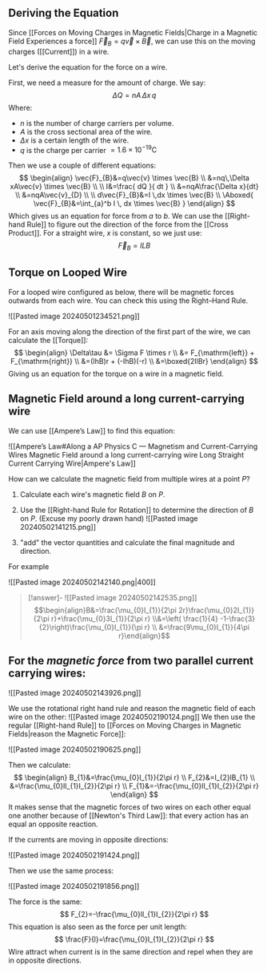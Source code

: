 ## Deriving the Equation

Since [[Forces on Moving Charges in Magnetic Fields|Charge in a Magnetic Field Experiences a force]] $\vec{F}_{B}=q\vec{v}\times \vec{B}$, we can use this on the moving charges ([[Current]]) in a wire.

Let's derive the equation for the force on a wire.

First, we need a measure for the amount of charge. We say:
$$
\Delta Q=nA\,\Delta x\,q
$$
Where:
- $n$ is the number of charge carriers per volume.
- $A$ is the cross sectional area of the wire.
- $\Delta x$ is a certain length of the wire.
- $q$ is the charge per carrier $=1.6 \times 10^{-19} \mathrm{C}$

Then we use a couple of different equations:
$$
\begin{align}
\vec{F}_{B}&=q\vec{v} \times \vec{B} \\
&=nq\,\Delta xA\vec{v} \times \vec{B} \\
 \\
I&=\frac{ dQ }{ dt }  \\
&=nqA\frac{\Delta x}{dt} \\
&=nqA\vec{v}_{D} \\
 \\
d\vec{F}_{B}&=I \,dx \times \vec{B} \\
\Aboxed{ \vec{F}_{B}&=\int_{a}^b I  \, dx \times \vec{B} }
\end{align}
$$
Which gives us an equation for force from $a$ to $b$. We can use the [[Right-hand Rule]] to figure out the direction of the force from the [[Cross Product]]. For a straight wire, $x$ is constant, so we just use:
$$
\vec{F}_{B}=ILB
$$
## Torque on Looped Wire

For a looped wire configured as below, there will be magnetic forces outwards from each wire. You can check this using the Right–Hand Rule.

![[Pasted image 20240501234521.png]]

For an axis moving along the direction of the first part of the wire, we can calculate the [[Torque]]:
$$
\begin{align}
\Delta\tau &= \Sigma F \times r \\
&= F_{\mathrm{left}} + F_{\mathrm{right}} \\
&=(IhB)r + (-IhB)(-r) \\
&=\boxed{2IlBr}
\end{align}
$$
Giving us an equation for the torque on a wire in a magnetic field.

## Magnetic Field around a long current-carrying wire

We can use [[Ampere’s Law]] to find this equation:

![[Ampere’s Law#Along a AP Physics C — Magnetism and Current-Carrying Wires Magnetic Field around a long current-carrying wire Long Straight Current Carrying Wire|Ampere's Law]]

How can we calculate the magnetic field from multiple wires at a point $P$?
1. Calculate each wire's magnetic field $B$ on $P$.
2. Use the [[Right-hand Rule for Rotation]] to determine the direction of $B$ on $P$. (Excuse my poorly drawn hand)
![[Pasted image 20240502141215.png]]

3. "add" the vector quantities and calculate the final magnitude and direction.

For example

![[Pasted image 20240502142140.png|400]]

>[!answer]-
>![[Pasted image 20240502142535.png]]
>$$\begin{align}B&=\frac{\mu_{0}I_{1}}{2\pi 2r}\frac{\mu_{0}2I_{1}}{2\pi r}+\frac{\mu_{0}3I_{1}}{2\pi r} \\&=\left( \frac{1}{4} -1-\frac{3}{2}\right)\frac{\mu_{0}I_{1}}{\pi r} \\ &=\frac{9\mu_{0}I_{1}}{4\pi r}\end{align}$$

## For the *magnetic force* from two parallel current carrying wires:

![[Pasted image 20240502143926.png]]

We use the rotational right hand rule and reason the magnetic field of each wire on the other:
![[Pasted image 20240502190124.png]]
We then use the regular [[Right-hand Rule]] to [[Forces on Moving Charges in Magnetic Fields|reason the Magnetic Force]]:

![[Pasted image 20240502190625.png]]

Then we calculate:
$$
\begin{align}
B_{1}&=\frac{\mu_{0}I_{1}}{2\pi r} \\
F_{2}&=I_{2}lB_{1} \\
&=\frac{\mu_{0}lI_{1}I_{2}}{2\pi r} \\
F_{1}&=-\frac{\mu_{0}lI_{1}I_{2}}{2\pi r}
\end{align}
$$
It makes sense that the magnetic forces of two wires on each other equal one another because of [[Newton's Third Law]]: that every action has an equal an opposite reaction.

If the currents are moving in opposite directions:

![[Pasted image 20240502191424.png]]

Then we use the same process:

![[Pasted image 20240502191856.png]]

The force is the same:
$$
F_{2}=-\frac{\mu_{0}lI_{1}I_{2}}{2\pi r}
$$
This equation is also seen as the force per unit length:
$$
\frac{F}{l}=\frac{\mu_{0}I_{1}I_{2}}{2\pi r}
$$
Wire attract when current is in the same direction and repel when they are in opposite directions.